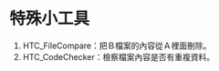 # 特殊小工具
<ol>
<li>HTC_FileCompare：把Ｂ檔案的內容從Ａ裡面刪除。</li>
<li>HTC_CodeChecker：檢察檔案內容是否有重複資料。</li>
</ol>
<br>

  
